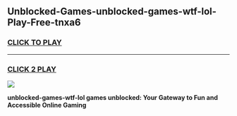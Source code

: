 
## Unblocked-Games-unblocked-games-wtf-lol-Play-Free-tnxa6
<h3>
<a href="https://premium76.site?title=unblocked-games-wtf-lol&ref=19M">CLICK TO PLAY</a></h3>
<hr>

<h3>
<a href="https://premium76.site?title=unblocked-games-wtf-lol&ref=19M">CLICK 2 PLAY</a>
  
</h3>

<a href="https://premium76.site?title=unblocked-games-wtf-lol&ref=19M"><img src="https://clearcache.store/games.png"></a>


**unblocked-games-wtf-lol games unblocked: Your Gateway to Fun and Accessible Online Gaming**
